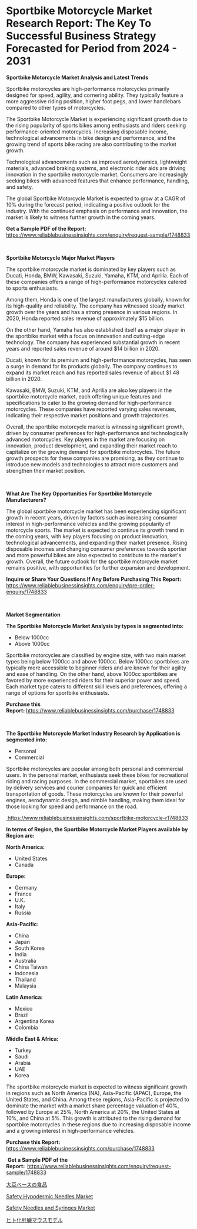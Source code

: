 <p><h1>Sportbike Motorcycle Market Research Report: The Key To Successful Business Strategy Forecasted for Period from 2024 - 2031</h1></p><p><strong>Sportbike Motorcycle Market Analysis and Latest Trends</strong></p>
<p><p>Sportbike motorcycles are high-performance motorcycles primarily designed for speed, agility, and cornering ability. They typically feature a more aggressive riding position, higher foot pegs, and lower handlebars compared to other types of motorcycles.</p><p>The Sportbike Motorcycle Market is experiencing significant growth due to the rising popularity of sports bikes among enthusiasts and riders seeking performance-oriented motorcycles. Increasing disposable income, technological advancements in bike design and performance, and the growing trend of sports bike racing are also contributing to the market growth.</p><p>Technological advancements such as improved aerodynamics, lightweight materials, advanced braking systems, and electronic rider aids are driving innovation in the sportbike motorcycle market. Consumers are increasingly seeking bikes with advanced features that enhance performance, handling, and safety.</p><p>The global Sportbike Motorcycle Market is expected to grow at a CAGR of 10% during the forecast period, indicating a positive outlook for the industry. With the continued emphasis on performance and innovation, the market is likely to witness further growth in the coming years.</p></p>
<p><strong>Get a Sample PDF of the Report:&nbsp;</strong> <a href="https://www.reliablebusinessinsights.com/enquiry/request-sample/1748833">https://www.reliablebusinessinsights.com/enquiry/request-sample/1748833</a></p>
<p>&nbsp;</p>
<p><strong>Sportbike Motorcycle Major Market Players</strong></p>
<p><p>The sportbike motorcycle market is dominated by key players such as Ducati, Honda, BMW, Kawasaki, Suzuki, Yamaha, KTM, and Aprilia. Each of these companies offers a range of high-performance motorcycles catered to sports enthusiasts.</p><p>Among them, Honda is one of the largest manufacturers globally, known for its high-quality and reliability. The company has witnessed steady market growth over the years and has a strong presence in various regions. In 2020, Honda reported sales revenue of approximately $15 billion.</p><p>On the other hand, Yamaha has also established itself as a major player in the sportbike market with a focus on innovation and cutting-edge technology. The company has experienced substantial growth in recent years and reported sales revenue of around $14 billion in 2020.</p><p>Ducati, known for its premium and high-performance motorcycles, has seen a surge in demand for its products globally. The company continues to expand its market reach and has reported sales revenue of about $1.48 billion in 2020.</p><p>Kawasaki, BMW, Suzuki, KTM, and Aprilia are also key players in the sportbike motorcycle market, each offering unique features and specifications to cater to the growing demand for high-performance motorcycles. These companies have reported varying sales revenues, indicating their respective market positions and growth trajectories.</p><p>Overall, the sportbike motorcycle market is witnessing significant growth, driven by consumer preferences for high-performance and technologically advanced motorcycles. Key players in the market are focusing on innovation, product development, and expanding their market reach to capitalize on the growing demand for sportbike motorcycles. The future growth prospects for these companies are promising, as they continue to introduce new models and technologies to attract more customers and strengthen their market position.</p></p>
<p>&nbsp;</p>
<p><strong>What Are The Key Opportunities For Sportbike Motorcycle Manufacturers?</strong></p>
<p><p>The global sportbike motorcycle market has been experiencing significant growth in recent years, driven by factors such as increasing consumer interest in high-performance vehicles and the growing popularity of motorcycle sports. The market is expected to continue its growth trend in the coming years, with key players focusing on product innovation, technological advancements, and expanding their market presence. Rising disposable incomes and changing consumer preferences towards sportier and more powerful bikes are also expected to contribute to the market's growth. Overall, the future outlook for the sportbike motorcycle market remains positive, with opportunities for further expansion and development.</p></p>
<p><strong>Inquire or Share Your Questions If Any Before Purchasing This Report:</strong> <a href="https://www.reliablebusinessinsights.com/enquiry/pre-order-enquiry/1748833">https://www.reliablebusinessinsights.com/enquiry/pre-order-enquiry/1748833</a></p>
<p>&nbsp;</p>
<p><strong>Market Segmentation</strong></p>
<p><strong>The Sportbike Motorcycle Market Analysis by types is segmented into:</strong></p>
<p><ul><li>Below 1000cc</li><li>Above 1000cc</li></ul></p>
<p><p>Sportbike motorcycles are classified by engine size, with two main market types being below 1000cc and above 1000cc. Below 1000cc sportbikes are typically more accessible to beginner riders and are known for their agility and ease of handling. On the other hand, above 1000cc sportbikes are favored by more experienced riders for their superior power and speed. Each market type caters to different skill levels and preferences, offering a range of options for sportbike enthusiasts.</p></p>
<p><strong>Purchase this Report:&nbsp;</strong><a href="https://www.reliablebusinessinsights.com/purchase/1748833">https://www.reliablebusinessinsights.com/purchase/1748833</a></p>
<p>&nbsp;</p>
<p><strong>The Sportbike Motorcycle Market Industry Research by Application is segmented into:</strong></p>
<p><ul><li>Personal</li><li>Commercial</li></ul></p>
<p><p>Sportbike motorcycles are popular among both personal and commercial users. In the personal market, enthusiasts seek these bikes for recreational riding and racing purposes. In the commercial market, sportbikes are used by delivery services and courier companies for quick and efficient transportation of goods. These motorcycles are known for their powerful engines, aerodynamic design, and nimble handling, making them ideal for those looking for speed and performance on the road.</p></p>
<p><a href="https://www.reliablebusinessinsights.com/sportbike-motorcycle-r1748833">&nbsp;https://www.reliablebusinessinsights.com/sportbike-motorcycle-r1748833</a></p>
<p><strong>In terms of Region, the Sportbike Motorcycle Market Players available by Region are:</strong></p>
<p>
    <p> <strong> North America: </strong>
        <ul>
            <li>United States</li>
            <li>Canada</li>
        </ul>
        </p> 
    <p> <strong> Europe: </strong>
        <ul>
            <li>Germany</li>
            <li>France</li>
            <li>U.K.</li>
            <li>Italy</li>
            <li>Russia</li>
        </ul>
        </p> 
    <p> <strong> Asia-Pacific: </strong>
        <ul>
            <li>China</li>
            <li>Japan</li>
            <li>South Korea</li>
            <li>India</li>
            <li>Australia</li>
            <li>China Taiwan</li>
            <li>Indonesia</li>
            <li>Thailand</li>
            <li>Malaysia</li>
        </ul>
        </p> 
    <p> <strong> Latin America: </strong>
        <ul>
            <li>Mexico</li>
            <li>Brazil</li>
            <li>Argentina Korea</li>
            <li>Colombia</li>
        </ul>
        </p> 
    <p> <strong> Middle East & Africa: </strong>
        <ul>
            <li>Turkey</li>
            <li>Saudi</li>
            <li>Arabia</li>
            <li>UAE</li>
            <li>Korea</li>
        </ul>
    </p>
    </p>
<p><p>The sportbike motorcycle market is expected to witness significant growth in regions such as North America (NA), Asia-Pacific (APAC), Europe, the United States, and China. Among these regions, Asia-Pacific is projected to dominate the market with a market share percentage valuation of 40%, followed by Europe at 25%, North America at 20%, the United States at 10%, and China at 5%. This growth is attributed to the rising demand for sportbike motorcycles in these regions due to increasing disposable income and a growing interest in high-performance vehicles.</p></p>
<p><strong>Purchase this Report: </strong><a href="https://www.reliablebusinessinsights.com/purchase/1748833">https://www.reliablebusinessinsights.com/purchase/1748833</a></p>
<p>&nbsp;<strong>Get a Sample PDF of the Report:&nbsp;&nbsp;</strong><a href="https://www.reliablebusinessinsights.com/enquiry/request-sample/1748833">https://www.reliablebusinessinsights.com/enquiry/request-sample/1748833</a></p>
<p><strong></strong></p>
<p><p><a href="https://github.com/laurenreichert/Market-Research-Report-List-2/blob/main/1037635173840.md">大豆ベースの食品</a></p><p><a href="https://github.com/nicoletavirag/Market-Research-Report-List-4/blob/main/safety-hypodermic-needles-market.md">Safety Hypodermic Needles Market</a></p><p><a href="https://github.com/redneck06/Market-Research-Report-List-4/blob/main/safety-needles-and-syringes-market.md">Safety Needles and Syringes Market</a></p><p><a href="https://github.com/RodHoppe07/Market-Research-Report-List-2/blob/main/6519084173841.md">ヒト化肝臓マウスモデル</a></p></p>